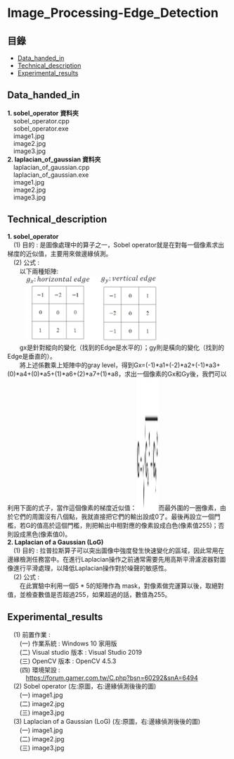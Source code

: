 # Image_Processing-Edge_Detection
## 目錄
 - [Data_handed_in](#Data_handed_in)
 - [Technical_description](#Technical_description)
 - [Experimental_results](#Experimental_results)
## Data_handed_in  
**1. sobel_operator 資料夾**  
&emsp;sobel_operator.cpp    
&emsp;sobel_operator.exe    
&emsp;image1.jpg   
&emsp;image2.jpg   
&emsp;image3.jpg     
**2. laplacian_of_gaussian 資料夾**  
&emsp;laplacian_of_gaussian.cpp    
&emsp;laplacian_of_gaussian.exe    
&emsp;image1.jpg   
&emsp;image2.jpg   
&emsp;image3.jpg     
## Technical_description  
**1. sobel_operator**   
&emsp;(1) 目的 : 是圖像處理中的算子之一，Sobel operator就是在對每一個像素求出梯度的近似值，主要用來做邊緣偵測。   
&emsp;(2) 公式 :   
&emsp;&emsp;以下兩種矩陣:   
&emsp;&emsp;&emsp;<img src="https://github.com/csiemichelin/Image_Processing-Edge_Detection/blob/main/tech_image/1.png" width="300" height="150">    
&emsp;&emsp;gx是針對縱向的變化（找到的Edge是水平的）；gy則是橫向的變化（找到的Edge是垂直的）。    
&emsp;&emsp;將上述係數乘上矩陣中的gray level，得到Gx=(-1)*a1+(-2)*a2+(-1)*a3+(0)*a4+(0)*a5+(1)*a6+(2)*a7+(1)*a8，求出一個像素的Gx和Gy後，我們可以利用下面的式子，當作這個像素的梯度近似值：<img src="https://github.com/csiemichelin/Image_Processing-Edge_Detection/blob/main/tech_image/2.png" width="50" height="300">而最外圍的一圈像素，由於它們的周圍沒有八個點，我就直接把它們的輸出設成0了。最後再設立一個門檻，若G的值高於這個門檻，則把輸出中相對應的像素設成白色(像素值255)；否則設成黑色(像素值0)。   
**2. Laplacian of a Gaussian (LoG)**   
&emsp;(1) 目的 : 拉普拉斯算子可以突出圖像中強度發生快速變化的區域，因此常用在邊緣檢測任務當中。在進行Laplacian操作之前通常需要先用高斯平滑濾波器對圖像進行平滑處理，以降低Laplacian操作對於噪聲的敏感性。  
&emsp;(2) 公式 :  
&emsp;&emsp;在此實驗中利用一個5 * 5的矩陣作為 mask，對像素做完運算以後，取絕對值，並檢查數值是否超過255，如果超過的話，數值為255。   
## Experimental_results   
&emsp;(1) 前置作業 :   
&emsp;&emsp;(一) 作業系統 : Windows 10 家用版     
&emsp;&emsp;(二) Visual studio 版本 : Visual Studio 2019     
&emsp;&emsp;(三) OpenCV 版本 : OpenCV 4.5.3     
&emsp;&emsp;(四) 環境架設 :        
&emsp;&emsp;&emsp;https://forum.gamer.com.tw/C.php?bsn=60292&snA=6494   
&emsp;(2) Sobel operator (左:原圖，右:邊緣偵測後後的圖)    
&emsp;&emsp;(一) image1.jpg   
&emsp;&emsp;(二) image2.jpg   
&emsp;&emsp;(三) image3.jpg   
&emsp;(3) Laplacian of a Gaussian (LoG) (左:原圖，右:邊緣偵測後後的圖)   
&emsp;&emsp;(一) image1.jpg   
&emsp;&emsp;(二) image2.jpg   
&emsp;&emsp;(三) image3.jpg   
